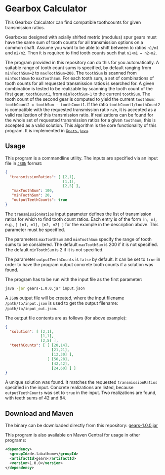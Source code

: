 # Gearbox Calculator
This Gearbox Calculator can find compatible toothcounts for given transmission ratios.

Gearboxes designed with axially shifted metric (modulus) spur gears
must have the same sum of tooth counts for all transmission options on a common shaft.
Assume you want to be able to shift between to ratios `n1/m1` and `n2/m2`.
Then it is required to find tooth counts such that `n1+m1 = n2+m2`.

The program provided in this repository can do this for you automatically.
A suitable range of tooth count sums is specified,
by default ranging from `minToothSum=2` to `maxToothSum=200`.
The `toothSum` is scanned from `minToothSum` to `maxToothSum`.
For each tooth sum, a set of combinations of tooth counts
for all requested transmission ratios is searched for.
A given combination is tested to be realizable by scanning the tooth count of the first gear, `toothCount1`,
from `minToothSum-1` to the current `toothSum`.
The tooth count of the second gear is computed to yield the current `toothSum`:
`toothCount2 = toothSum - toothCount1`.
If the ratio `toothCount1/toothCount2` is compatible with the requested transmission ratio `n/m`,
it is accepted as a valid realization of this transmission ratio.
If realizations can be found for the whole set of requested transmission ratios
for a given `toothSum`, this is accepted as a valid solution.
This algorithm is the core functionality of this program.
It is implemented in [`Gears.java`](https://github.com/jonathanschilling/gears/blob/master/src/main/java/de/labathome/gears/Gears.java).

## Usage

This program is a commandline utility.
The inputs are specified via an input file in [`JSON`](https://www.json.org) format:

```json
{
  "transmissionRatios": [ [2,1],
                          [1,1],
                          [2,5] ],
   "maxToothSum": 100,
   "minToothSum": 20,
   "outputTeethCounts": true
}
```

The `transmissionRatios` input parameter defines the list of transmission ratios
for which to find tooth count ratios.
Each entry is of the form `[n, m]`, e.g., `[ [n1, m1], [n2, m2] ]` for the example in the description above.
This parameter must be specified.

The parameters `maxToothSum` and `minToothSum` specify the range of tooth sums to be considered.
The default `maxToothSum` is 200 if it is not specified.
The default `minToothSum` is   2 if it is not specified.

The parameter `outputTeethCounts` is `false` by default.
It can be set to `true` in order to have the program output
concrete tooth counts if a solution was found.

The program has to be run with the input file as the first parameter:

```bash
java -jar gears-1.0.0.jar input.json
```

A `JSON` output file will be created, where the input filename `/path/to/input.json`
is used to get the output filename: `/path/to/input_out.json`.

The output file contents are as follows (for above example):

```json
{
  "solution": [ [2,1],
                [1,1],
                [2,5] ],
  "teethCounts": [ [ [28,14],
                     [21,21],
                     [12,30] ],
                   [ [56,28],
                     [42,42],
                     [24,60] ] ]
}
```

A unique solution was found. It matches the requested `transmissionRatios` specified in the input.
Concrete realizations are listed, because `outputTeethCounts` was set to `true` in the input.
Two realizations are found, with teeth sums of 42 and 84.

## Download and Maven

The binary can be downloaded directly from this repository: [gears-1.0.0.jar](https://github.com/jonathanschilling/gears/releases/download/v1.0.0/gears-1.0.0.jar)

This program is also available on Maven Central for usage in other programs:

```xml
<dependency>
  <groupId>de.labathome</groupId>
  <artifactId>gears</artifactId>
  <version>1.0.0</version>
</dependency>
```
